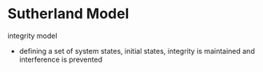 # Sutherland Model
integrity model 
- defining a set of system states, initial states, integrity is maintained and interference is prevented
